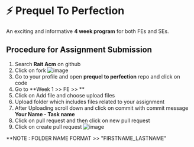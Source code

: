 # :zap: Prequel To Perfection
An exciting and informative **4 week program** for both FEs and SEs.

## Procedure for Assignment Submission
1. Search **Rait Acm** on github
2. Click on fork ![image](https://user-images.githubusercontent.com/83773945/118358032-a43d3d80-b59a-11eb-9c62-e633b8fca39e.png)
3. Go to your profile and open **prequel to perfection** repo and click on code
4. Go to **Week 1 >> FE >> **
5. Click on Add file and choose upload files
6. Upload folder which includes files related to your assignment
7. After Uploading scroll down and click on commit with commit message **Your Name - Task name**
8. Click on pull request and then click on new pull request 
9. Click on create pull request ![image](https://user-images.githubusercontent.com/83773945/118358339-f337a280-b59b-11eb-8162-317619988592.png)

**NOTE : FOLDER NAME FORMAT >> "FIRSTNAME_LASTNAME"
